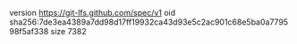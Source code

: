 version https://git-lfs.github.com/spec/v1
oid sha256:7de3ea4389a7dd98d17ff19932ca43d93e5c2ac901c68e5ba0a779598f5af338
size 7382
